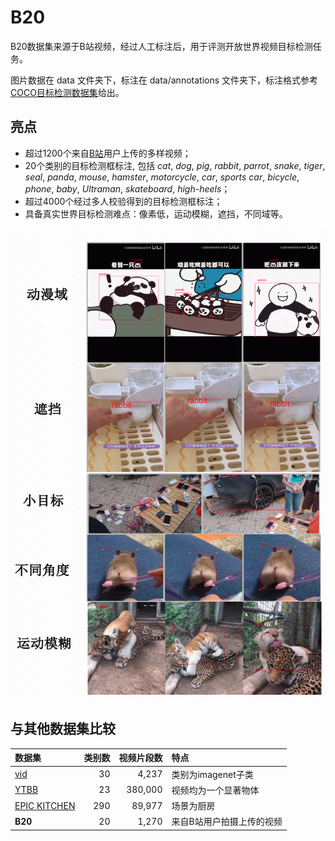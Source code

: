 # B20

B20数据集来源于B站视频，经过人工标注后，用于评测开放世界视频目标检测任务。

图片数据在 data 文件夹下，标注在 data/annotations 文件夹下，标注格式参考[COCO目标检测数据集](https://cocodataset.org/#format-data)给出。

## 亮点

+ 超过1200个来自[B站](https://www.bilibili.com/)用户上传的多样视频；
+ 20个类别的目标检测框标注, 包括 *cat*, *dog*, *pig*, *rabbit*, *parrot*, *snake*, *tiger*, *seal*, *panda*, *mouse*, *hamster*, *motorcycle*, *car*, *sports car*, *bicycle*, *phone*, *baby*, *Ultraman*, *skateboard*, *high-heels*；
+ 超过4000个经过多人校验得到的目标检测框标注；
+ 具备真实世界目标检测难点：像素低，运动模糊，遮挡，不同域等。

![examples](B20HARD.png)

## 与其他数据集比较

| 数据集         | 类别数  |  视频片段数 | 特点 |
| :--             | --:     | --:   |:--   |
| [vid](https://image-net.org/challenges/LSVRC/2017/#vid)          | 30  |  4,237|  类别为imagenet子类 |
| [YTBB](https://research.google.com/youtube-bb/explore.html)       | 23  | 380,000 |视频均为一个显著物体 |
| [EPIC KITCHEN](https://epic-kitchens.github.io/2022)  | 290     | 89,977 | 场景为厨房  |
| **B20** | 20   | 1,270 | 来自B站用户拍摄上传的视频 |





